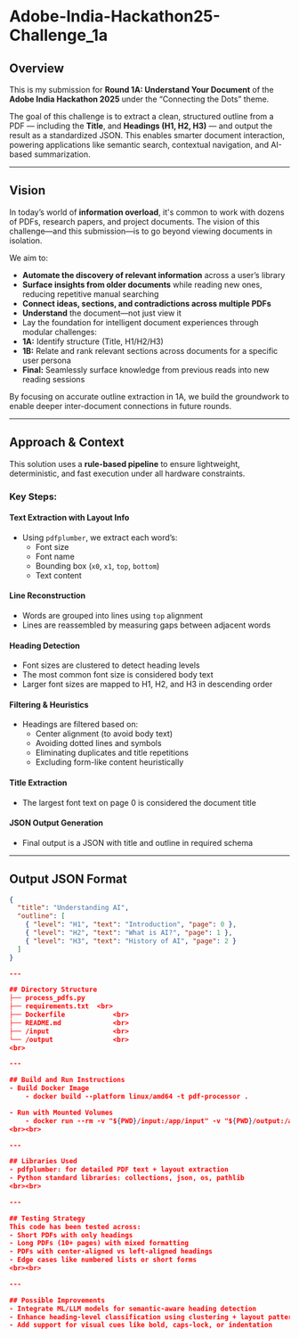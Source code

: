 # Adobe-India-Hackathon25-Challenge_1a

## Overview

This is my submission for **Round 1A: Understand Your Document** of the **Adobe India Hackathon 2025** under the “Connecting the Dots” theme.

The goal of this challenge is to extract a clean, structured outline from a PDF — including the **Title**, and **Headings (H1, H2, H3)** — and output the result as a standardized JSON. This enables smarter document interaction, powering applications like semantic search, contextual navigation, and AI-based summarization.

---

## Vision

In today’s world of **information overload**, it's common to work with dozens of PDFs, research papers, and project documents. The vision of this challenge—and this submission—is to go beyond viewing documents in isolation.

We aim to:

-  **Automate the discovery of relevant information** across a user’s library
-  **Surface insights from older documents** while reading new ones, reducing repetitive manual searching
-  **Connect ideas, sections, and contradictions across multiple PDFs**
-  **Understand** the document—not just view it
-  Lay the foundation for intelligent document experiences through modular challenges:
  - **1A:** Identify structure (Title, H1/H2/H3)
  - **1B:** Relate and rank relevant sections across documents for a specific user persona
  - **Final:** Seamlessly surface knowledge from previous reads into new reading sessions

By focusing on accurate outline extraction in 1A, we build the groundwork to enable deeper inter-document connections in future rounds.

---

## Approach & Context

This solution uses a **rule-based pipeline** to ensure lightweight, deterministic, and fast execution under all hardware constraints.

### Key Steps:

#### Text Extraction with Layout Info
- Using `pdfplumber`, we extract each word’s:
  - Font size
  - Font name
  - Bounding box (`x0`, `x1`, `top`, `bottom`)
  - Text content

#### Line Reconstruction
- Words are grouped into lines using `top` alignment
- Lines are reassembled by measuring gaps between adjacent words

#### Heading Detection
- Font sizes are clustered to detect heading levels
- The most common font size is considered body text
- Larger font sizes are mapped to H1, H2, and H3 in descending order

#### Filtering & Heuristics
- Headings are filtered based on:
  - Center alignment (to avoid body text)
  - Avoiding dotted lines and symbols
  - Eliminating duplicates and title repetitions
  - Excluding form-like content heuristically

#### Title Extraction
- The largest font text on page 0 is considered the document title

#### JSON Output Generation
- Final output is a JSON with title and outline in required schema

---

## Output JSON Format

```json
{
  "title": "Understanding AI",
  "outline": [
    { "level": "H1", "text": "Introduction", "page": 0 },
    { "level": "H2", "text": "What is AI?", "page": 1 },
    { "level": "H3", "text": "History of AI", "page": 2 }
  ]
}

---

## Directory Structure
├── process_pdfs.py  
├── requirements.txt  <br>
├── Dockerfile            <br>
├── README.md             <br>
├── /input                <br>
└── /output               <br>
<br>

---

## Build and Run Instructions
- Build Docker Image
    - docker build --platform linux/amd64 -t pdf-processor .

- Run with Mounted Volumes
    - docker run --rm -v "${PWD}/input:/app/input" -v "${PWD}/output:/app/output" --network none pdf-processor
<br><br>

---

## Libraries Used
- pdfplumber: for detailed PDF text + layout extraction
- Python standard libraries: collections, json, os, pathlib
<br><br>

---

## Testing Strategy
This code has been tested across:
- Short PDFs with only headings
- Long PDFs (10+ pages) with mixed formatting
- PDFs with center-aligned vs left-aligned headings
- Edge cases like numbered lists or short forms
<br><br>

---

## Possible Improvements
- Integrate ML/LLM models for semantic-aware heading detection
- Enhance heading-level classification using clustering + layout patterns
- Add support for visual cues like bold, caps-lock, or indentation
